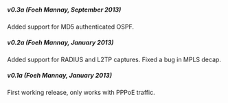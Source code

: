 ##### v0.3a (Foeh Mannay, September 2013)
  Added support for MD5 authenticated OSPF.

##### v0.2a (Foeh Mannay, January 2013)
  Added support for RADIUS and L2TP captures.
  Fixed a bug in MPLS decap.

##### v0.1a (Foeh Mannay, January 2013)
  First working release, only works with PPPoE traffic.
